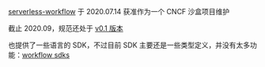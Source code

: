 [serverless-workflow](https://github.com/serverlessworkflow/specification) 于 2020.07.14 获准作为一个 CNCF 沙盒项目维护

截止 2020.09，规范还处于 [v0.1 版本](https://github.com/cncf/wg-serverless/blob/v0.1/workflow/spec/spec.md)

也提供了一些语言的 SDK，不过目前 SDK 主要还是一些类型定义，并没有太多功能：[workflow sdks](https://github.com/serverlessworkflow/specification#SDKs)